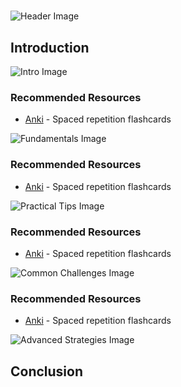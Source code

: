 # 


![Header Image](https://fal.media/files/kangaroo/EEolyb49vcsIeTfSdfzvz.png)

## Introduction


![Intro Image](https://fal.media/files/zebra/rpr9QUxzUOYQtP6M1MV9a.png)



### Recommended Resources
- [Anki](https://apps.ankiweb.net/) - Spaced repetition flashcards


![Fundamentals Image](https://fal.media/files/lion/JL7sTYx8B5tbXSt955toX.png)



### Recommended Resources
- [Anki](https://apps.ankiweb.net/) - Spaced repetition flashcards


![Practical Tips Image](https://fal.media/files/zebra/sXcJWF4imDejcb6BEe5xR.png)



### Recommended Resources
- [Anki](https://apps.ankiweb.net/) - Spaced repetition flashcards


![Common Challenges Image](https://fal.media/files/elephant/N4w7cVOz64xjei5xCu41n.png)



### Recommended Resources
- [Anki](https://apps.ankiweb.net/) - Spaced repetition flashcards


![Advanced Strategies Image](https://fal.media/files/koala/q54ovA85ZIKuUEsjDAzoc.png)

## Conclusion

